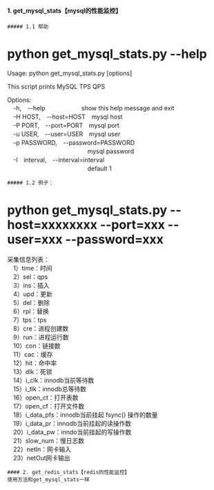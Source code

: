 #### 1. get_mysql_stats【mysql的性能监控】

```
##### 1.1 帮助
```
# python get_mysql_stats.py --help

Usage: python get_mysql_stats.py [options]  
 
This script prints MySQL TPS QPS  

Options:  
　-h,　--help　　　　　　show this help message and exit  
　-H HOST,　--host=HOST　mysql host  
　-P PORT,　--port=PORT　mysql port  
　-u USER,　--user=USER　mysql user  
　-p PASSWORD,　--password=PASSWORD  
　　　　　　　　　　　　　 mysql password  
　-I　interval,　--interval=interval  
　　　　　　　　　　　　　 default 1         
```
##### 1.2 例子：
```
# python get_mysql_stats.py --host=xxxxxxxx --port=xxx --user=xxx --password=xxx
采集信息列表：  
　1）time：时间  
　2）sel：qps  
　3）ins：插入  
　4）upd：更新  
　5）del：删除    
　6）rpl：替换  
　7）tps：tps  
　8）cre：进程创建数  
　9）run：进程运行数  
　10）con：链接数  
　11）cac：缓存  
　12）hit：命中率  
　13）dlk：死锁  
　14）i_clk：innodb当前等待数  
　15）i_tlk：innodb总等待数  
　16）open_ct：打开表数  
　17）open_cf：打开文件数  
　18）i_data_pfs：innodb当前挂起 fsync() 操作的数量  
　19）i_data_pr：innodb当前挂起的读操作数  
　20）i_data_pw：inndo当前挂起的写操作数  
　21）slow_num：慢日志数  
　22）netIn：网卡输入  
　23）netOut网卡输出
 ```
#### 2. get_redis_stats【redis的性能监控】
使用方法和get_mysql_stats一样

